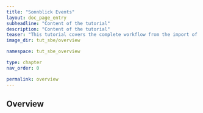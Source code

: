 ```yaml
---
title: "Sonnblick Events"
layout: doc_page_entry
subheadline: "Content of the tutorial"
description: "Content of the tutorial"
teaser: "This tutorial covers the complete workflow from the import of a seismic dataset to the detection of seismic events. The tutorial was requested and funded by the Zentralanstalt für Meteorologie und Geodynamik to document the data processing of the seismic monitoring network installed the mount Hoher Sonnblick, Austria."
image_dir: tut_sbe/overview

namespace: tut_sbe_overview

type: chapter
nav_order: 0

permalink: overview
---
```

## Overview

